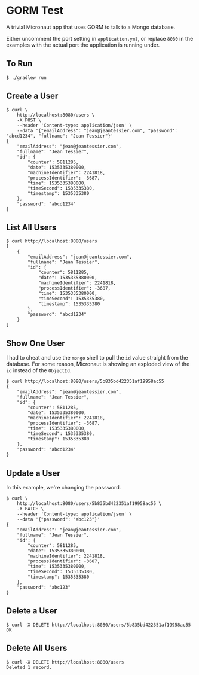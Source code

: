 # GORM Test

A trivial Micronaut app that uses GORM to talk to a Mongo database.

Either uncomment the port setting in `application.yml`, or replace `8080` in the
examples with the actual port the application is running under.

## To Run

    $ ./gradlew run

## Create a User

    $ curl \
        http://localhost:8080/users \
        -X POST \
        --header 'Content-type: application/json' \
        --data '{"emailAddress": "jean@jeantessier.com", "password": "abcd1234", "fullname": "Jean Tessier"}'
    {
        "emailAddress": "jean@jeantessier.com",
        "fullname": "Jean Tessier",
        "id": {
            "counter": 5811285,
            "date": 1535335380000,
            "machineIdentifier": 2241818,
            "processIdentifier": -3687,
            "time": 1535335380000,
            "timeSecond": 1535335380,
            "timestamp": 1535335380
        },
        "password": "abcd1234"
    }

## List All Users

    $ curl http://localhost:8080/users
    [
        {
            "emailAddress": "jean@jeantessier.com",
            "fullname": "Jean Tessier",
            "id": {
                "counter": 5811285,
                "date": 1535335380000,
                "machineIdentifier": 2241818,
                "processIdentifier": -3687,
                "time": 1535335380000,
                "timeSecond": 1535335380,
                "timestamp": 1535335380
            },
            "password": "abcd1234"
        }
    ]

## Show One User

I had to cheat and use the `mongo` shell to pull the `id` value straight from
the database.  For some reason, Micronaut is showing an exploded view of the
`id` instead of the `ObjectId`.

    $ curl http://localhost:8080/users/5b835bd422351af19958ac55
    {
        "emailAddress": "jean@jeantessier.com",
        "fullname": "Jean Tessier",
        "id": {
            "counter": 5811285,
            "date": 1535335380000,
            "machineIdentifier": 2241818,
            "processIdentifier": -3687,
            "time": 1535335380000,
            "timeSecond": 1535335380,
            "timestamp": 1535335380
        },
        "password": "abcd1234"
    }

## Update a User

In this example, we're changing the password.

    $ curl \
        http://localhost:8080/users/5b835bd422351af19958ac55 \
        -X PATCH \
        --header 'Content-type: application/json' \
        --data '{"password": "abc123"}'
    {
        "emailAddress": "jean@jeantessier.com",
        "fullname": "Jean Tessier",
        "id": {
            "counter": 5811285,
            "date": 1535335380000,
            "machineIdentifier": 2241818,
            "processIdentifier": -3687,
            "time": 1535335380000,
            "timeSecond": 1535335380,
            "timestamp": 1535335380
        },
        "password": "abc123"
    }

## Delete a User

    $ curl -X DELETE http://localhost:8080/users/5b835bd422351af19958ac55
    OK

## Delete All Users

    $ curl -X DELETE http://localhost:8080/users
    Deleted 1 record.
